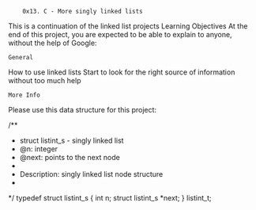 		
		0x13. C - More singly linked lists
This is a continuation of the linked list projects
	Learning Objectives
At the end of this project, you are expected to be able to explain to anyone, without the help of Google:

	General
How to use linked lists
Start to look for the right source of information without too much help

	More Info
Please use this data structure for this project:

/**
 * struct listint_s - singly linked list
 * @n: integer
 * @next: points to the next node
 *
 * Description: singly linked list node structure
 *
 */
typedef struct listint_s
{
    int n;
    struct listint_s *next;
} listint_t;
